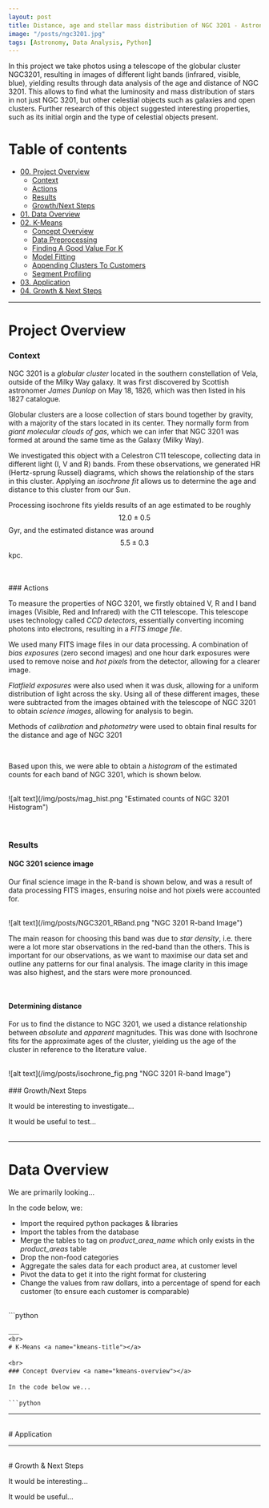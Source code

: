 ```yaml
---
layout: post
title: Distance, age and stellar mass distribution of NGC 3201 - Astronomy Project
image: "/posts/ngc3201.jpg"
tags: [Astronomy, Data Analysis, Python]
---
```


In this project we take photos using a telescope of the globular cluster NGC3201, resulting in images of different light bands (infrared, visible, blue), yielding results through data analysis of the age and distance of NGC 3201. This allows to find what the luminosity and mass distribution of stars in not just NGC 3201, but other celestial objects such as galaxies and open clusters. Further research of this object suggested interesting properties, such as its initial orgin and the type of celestial objects present.

# Table of contents

- [00. Project Overview](#overview-main)
    - [Context](#overview-context)
    - [Actions](#overview-actions)
    - [Results](#overview-results)
    - [Growth/Next Steps](#overview-growth)
- [01. Data Overview](#data-overview)
- [02. K-Means](#kmeans-title)
    - [Concept Overview](#kmeans-overview)
    - [Data Preprocessing](#kmeans-preprocessing)
    - [Finding A Good Value For K](#kmeans-k-value)
    - [Model Fitting](#kmeans-model-fitting)
    - [Appending Clusters To Customers](#kmeans-append-clusters)
    - [Segment Profiling](#kmeans-cluster-profiling)
- [03. Application](#kmeans-application)
- [04. Growth & Next Steps](#growth-next-steps)

___

# Project Overview  <a name="overview-main"></a>

### Context <a name="overview-context"></a>

NGC 3201 is a *globular cluster* located in the southern constellation of Vela, outside of the Milky Way galaxy. It was first discovered by Scottish astronomer *James Dunlop* on May 18, 1826, which was then listed in his 1827 catalogue. 

Globular clusters are a loose collection of stars bound together by gravity, with a majority of the stars located in its center. They normally form from *giant molecular clouds of gas*, which we can infer that NGC 3201 was formed at around the same time as the Galaxy (Milky Way).

We investigated this object with a Celestron C11 telescope, collecting data in different light (I, V and R) bands. From these observations, we generated HR (Hertz-sprung Russel) diagrams, which shows the relationship of the stars in this cluster. Applying an *isochrone fit* allows us to determine the age and distance to this cluster from our Sun. 

Processing isochrone fits yields results of an age estimated to be roughly $$12.0 \pm 0.5$$ Gyr, and the estimated distance was around $$5.5 \pm 0.3$$ kpc.

<br>
<br>
### Actions <a name="overview-actions"></a>

To measure the properties of NGC 3201, we firstly obtained V, R and I band images (Visible, Red and Infrared) with the C11 telescope. This telescope uses technology called *CCD detectors*, essentially converting incoming photons into electrons, resulting in a *FITS image file*. 

We used many FITS image files in our data processing. A combination of *bias exposures* (zero second images) and one hour dark exposures were used to remove noise and *hot pixels* from the detector, allowing for a clearer image.

*Flatfield exposures* were also used when it was dusk, allowing for a uniform distribution of light across the sky. Using all of these different images, these were subtracted from the images obtained with the telescope of NGC 3201 to obtain *science images*, allowing for analysis to begin. 

Methods of *calibration* and *photometry* were used to obtain final results for the distance and age of NGC 3201

<br>

Based upon this, we were able to obtain a *histogram* of the estimated counts for each band of NGC 3201, which is shown below.

<br>
![alt text](/img/posts/mag_hist.png "Estimated counts of NGC 3201 Histogram")

<br>

<br>
<br>

### Results <a name="overview-results"></a>

#### NGC 3201 science image

Our final science image in the R-band is shown below, and was a result of data processing FITS images, ensuring noise and hot pixels were accounted for. 

<br>
![alt text](/img/posts/NGC3201_RBand.png "NGC 3201 R-band Image")

<br>

The main reason for choosing this band was due to *star density*, i.e. there were a lot more star observations in the red-band than the others. This is important for our observations, as we want to maximise our data set and outline any patterns for our final analysis. The image clarity in this image was also highest, and the stars were more pronounced.

<br>

#### Determining distance

For us to find the distance to NGC 3201, we used a distance relationship between *absolute* and *apparent* magnitudes. This was done with Isochrone fits for the approximate ages of the cluster, yielding us the age of the cluster in reference to the literature value.

<br>
![alt text](/img/posts/isochrone_fig.png "NGC 3201 R-band Image")

<br>


<br>
### Growth/Next Steps <a name="overview-growth"></a>

It would be interesting to investigate... 

It would be useful to test...
<br>
<br>

___

# Data Overview  <a name="data-overview"></a>

We are primarily looking...

In the code below, we:

* Import the required python packages & libraries
* Import the tables from the database
* Merge the tables to tag on *product_area_name* which only exists in the *product_areas* table
* Drop the non-food categories
* Aggregate the sales data for each product area, at customer level
* Pivot the data to get it into the right format for clustering
* Change the values from raw dollars, into a percentage of spend for each customer (to ensure each customer is comparable)

<br>
```python


```
___
<br>
# K-Means <a name="kmeans-title"></a>

<br>
### Concept Overview <a name="kmeans-overview"></a>

In the code below we...

```python

```

___
<br>
# Application <a name="kmeans-application"></a>



___
<br>
# Growth & Next Steps <a name="growth-next-steps"></a>

It would be interesting...

It would be useful...
